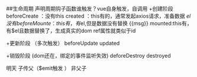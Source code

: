 ##生命周期
声明周期钩子函数谁触发？vue自身触发，自调用
+创建阶段
beforeCreate ：没有this
created ：this有的，通常发起axios请求，准备数据   $el没有
beforeMounte：this有，有$el,但是数据没有替换    {{msg}}
mounted:this有，有$el且数据替换了，生成真实的dom  ref属性就类似于id

+更新阶段 （多次触发）
beforeUpdate
updated

+销毁阶段 (dom还在，绑定的事件监听失效)
deforeDestroy
destroyed

明天 子传父（$emit触发 ）  非父子


